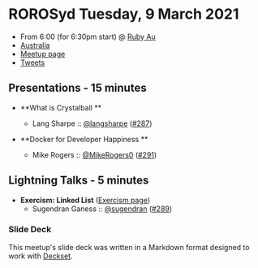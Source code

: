 # ROROSyd Tuesday, 9 March 2021

- From 6:00 (for 6:30pm start) @ [Ruby Au][]
- [Australia][]
- [Meetup page][]
- [Tweets][]

## Presentations - 15 minutes

- **What is Crystalball **
  - Lang Sharpe :: [@langsharpe][] ([#287][])


- **Docker for Developer Happiness **
  - Mike Rogers :: [@MikeRogers0][] ([#291][])

## Lightning Talks - 5 minutes

- **Exercism: Linked List** ([Exercism page][])
  - Sugendran Ganess :: [@sugendran][] ([#289][])

### Slide Deck

This meetup's slide deck was written in a Markdown format designed to work with
[Deckset][].

[@langsharpe]: https://twitter.com/langsharpe
[#287]: https://github.com/rails-oceania/roro/issues/287
[@MikeRogers0]: https://twitter.com/MikeRogers0
[#291]: https://github.com/rails-oceania/roro/issues/291
[Exercism page]: https://exercism.io/tracks/ruby/exercises/Minesweeper
[@sugendran]: https://twitter.com/sugendran
[#289]: https://github.com/rails-oceania/roro/issues/289
[Ruby Au]: https://ruby.org.au
[Australia]: https://goo.gl/maps/beg139XfVAEWMbUS9
[Meetup page]: https://www.meetup.com/Ruby-On-Rails-Oceania-Sydney/events/mvdnqrybclbpb/
[Tweets]: https://twitter.com/search?f=tweets&q=rorosyd%20since%3A2020-11-09%20until%3A2020-11-11&src=typd
[Deckset]: https://www.decksetapp.com/
